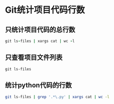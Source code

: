 

# Git统计项目代码行数

## 只统计项目代码的总行数

```ruby
git ls-files | xargs cat | wc -l
```

## 只查看项目文件列表

```undefined
git ls-files
```

## 统计python代码的行数

```bash
git ls-files | grep '.*\.py' | xargs cat | wc -l
```

